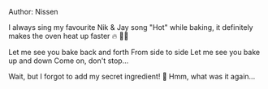Author: Nissen

I always sing my favourite Nik & Jay song "Hot" while baking, it definitely makes the oven heat up faster 🔥 🧑‍🍳

Let me see you bake back and forth
From side to side
Let me see you bake up and down
Come on, don't stop...

Wait, but I forgot to add my secret ingredient! 🍞 Hmm, what was it again...
